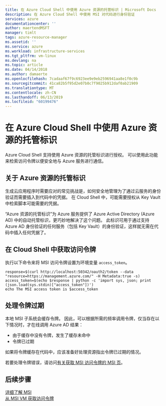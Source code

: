 ```yaml
---
title: 在 Azure Cloud Shell 中使用 Azure 资源的托管标识 | Microsoft Docs
description: 在 Azure Cloud Shell 中使用 MSI 对代码进行身份验证
services: azure
documentationcenter: ''
author: maertendMSFT
manager: timlt
tags: azure-resource-manager
ms.assetid: ''
ms.service: azure
ms.workload: infrastructure-services
ms.tgt_pltfrm: vm-linux
ms.devlang: na
ms.topic: article
ms.date: 04/14/2018
ms.author: damaerte
ms.openlocfilehash: 7cadaaf67f9c6923ee9e9eb2596941aa8e1f0c9b
ms.sourcegitcommit: 41ca82b5f95d2e07b0c7f9025b912daf0ab21909
ms.translationtype: MT
ms.contentlocale: zh-CN
ms.lasthandoff: 06/13/2019
ms.locfileid: "60199476"
---
```

# <a name="use-managed-identities-for-azure-resources-in-azure-cloud-shell"></a>在 Azure Cloud Shell 中使用 Azure 资源的托管标识

Azure Cloud Shell 支持使用 Azure 资源的托管标识进行授权。 可以使用此功能来检索访问令牌以便安全地与 Azure 服务进行通信。

## <a name="about-managed-identities-for-azure-resources"></a>关于 Azure 资源的托管标识
生成云应用程序时需要应对的常见挑战是，如何安全地管理为了通过云服务的身份验证而需要插入到代码中的凭据。 在 Cloud Shell 中，可能需要授权从 Key Vault 中检索脚本可能需要的凭据。

“Azure 资源的托管标识”为 Azure 服务提供了 Azure Active Directory (Azure AD) 中的自动托管标识，更巧妙地解决了这个问题。 此标识可用于通过支持 Azure AD 身份验证的任何服务（包括 Key Vault）的身份验证，这样就无需在代码中插入任何凭据了。

## <a name="acquire-access-token-in-cloud-shell"></a>在 Cloud Shell 中获取访问令牌

执行以下命令来将 MSI 访问令牌设置为环境变量 `access_token`。
```
response=$(curl http://localhost:50342/oauth2/token --data "resource=https://management.azure.com/" -H Metadata:true -s)
access_token=$(echo $response | python -c 'import sys, json; print (json.load(sys.stdin)["access_token"])')
echo The MSI access token is $access_token
```

## <a name="handling-token-expiration"></a>处理令牌过期

本地 MSI 子系统会缓存令牌。 因此，可以根据所需的频率调用令牌，仅当存在以下情况时，才在线调用 Azure AD 结果：
- 由于缓存中没有令牌，发生了缓存未命中
- 令牌已过期

如果将令牌缓存在代码中，应该准备好处理资源指出令牌已过期的情况。

若要处理令牌错误，请访问[有关获取 MSI 访问令牌的 MSI 页](https://docs.microsoft.com/azure/active-directory/managed-service-identity/how-to-use-vm-token#error-handling)。

## <a name="next-steps"></a>后续步骤
[详细了解 MSI](https://docs.microsoft.com/azure/active-directory/managed-service-identity/overview)  
[从 MSI VM 获取访问令牌](https://docs.microsoft.com/azure/active-directory/managed-service-identity/how-to-use-vm-token)
